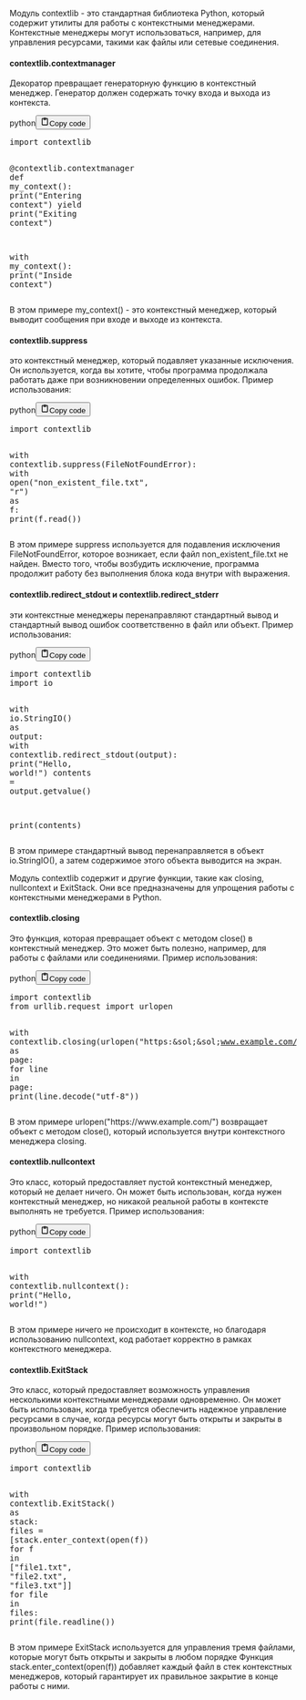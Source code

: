 <p>Модуль contextlib - это стандартная библиотека Python, который содержит утилиты для работы с контекстными менеджерами.
Контекстные менеджеры могут использоваться, например, для управления ресурсами, такими как файлы или сетевые соединения.</p>
<h4>contextlib.contextmanager</h4>
<p>Декоратор превращает генераторную функцию в контекстный менеджер. 
Генератор должен содержать точку входа и выхода из контекста.</p>
<div class="code_element"><div class="lang_line"><text>python</text><button class="copy_code_button" onclick="CopyCode(this)"><svg style="width: 1.2em;height: 1.2em;" aria-hidden="true" xmlns="http://www.w3.org/2000/svg" fill="none" viewBox="0 0 24 24"><path stroke="currentColor" stroke-linecap="round" stroke-linejoin="round" stroke-width="2" d="M15 4h3a1 1 0 0 1 1 1v15a1 1 0 0 1-1 1H6a1 1 0 0 1-1-1V5a1 1 0 0 1 1-1h3m0 3h6m-5-4v4h4V3h-4Z"/></svg><text>Copy code</text></button></div><div class="code"><div class="highlight"><pre><span></span><span class="kn">import</span> <span class="nn">contextlib</span>

<span class="nd">@contextlib</span><span class="o">.</span><span class="n">contextmanager</span>
<span class="k">def</span> <span class="nf">my_context</span><span class="p">():</span>
    <span class="nb">print</span><span class="p">(</span><span class="s2">&quot;Entering context&quot;</span><span class="p">)</span>
    <span class="k">yield</span>
    <span class="nb">print</span><span class="p">(</span><span class="s2">&quot;Exiting context&quot;</span><span class="p">)</span>

<span class="k">with</span> <span class="n">my_context</span><span class="p">():</span>
    <span class="nb">print</span><span class="p">(</span><span class="s2">&quot;Inside context&quot;</span><span class="p">)</span>
</pre></div></div></div>

<p>В этом примере my_context() - это контекстный менеджер, который выводит сообщения при входе и выходе из контекста.</p>
<h4>contextlib.suppress</h4>
<p>это контекстный менеджер, который подавляет указанные исключения. 
Он используется, когда вы хотите, чтобы программа продолжала работать даже при возникновении определенных ошибок. 
Пример использования:</p>
<div class="code_element"><div class="lang_line"><text>python</text><button class="copy_code_button" onclick="CopyCode(this)"><svg style="width: 1.2em;height: 1.2em;" aria-hidden="true" xmlns="http://www.w3.org/2000/svg" fill="none" viewBox="0 0 24 24"><path stroke="currentColor" stroke-linecap="round" stroke-linejoin="round" stroke-width="2" d="M15 4h3a1 1 0 0 1 1 1v15a1 1 0 0 1-1 1H6a1 1 0 0 1-1-1V5a1 1 0 0 1 1-1h3m0 3h6m-5-4v4h4V3h-4Z"/></svg><text>Copy code</text></button></div><div class="code"><div class="highlight"><pre><span></span><span class="kn">import</span> <span class="nn">contextlib</span>

<span class="k">with</span> <span class="n">contextlib</span><span class="o">.</span><span class="n">suppress</span><span class="p">(</span><span class="ne">FileNotFoundError</span><span class="p">):</span>
    <span class="k">with</span> <span class="nb">open</span><span class="p">(</span><span class="s2">&quot;non_existent_file.txt&quot;</span><span class="p">,</span> <span class="s2">&quot;r&quot;</span><span class="p">)</span> <span class="k">as</span> <span class="n">f</span><span class="p">:</span>
        <span class="nb">print</span><span class="p">(</span><span class="n">f</span><span class="o">.</span><span class="n">read</span><span class="p">())</span>
</pre></div></div></div>

<p>В этом примере suppress используется для подавления исключения FileNotFoundError, 
которое возникает, если файл non_existent_file.txt не найден. 
Вместо того, чтобы возбудить исключение, программа продолжит работу без выполнения блока кода внутри with выражения.</p>
<h4>contextlib.redirect_stdout и contextlib.redirect_stderr</h4>
<p>эти контекстные менеджеры перенаправляют стандартный вывод и стандартный вывод ошибок соответственно в файл или объект. 
Пример использования:</p>
<div class="code_element"><div class="lang_line"><text>python</text><button class="copy_code_button" onclick="CopyCode(this)"><svg style="width: 1.2em;height: 1.2em;" aria-hidden="true" xmlns="http://www.w3.org/2000/svg" fill="none" viewBox="0 0 24 24"><path stroke="currentColor" stroke-linecap="round" stroke-linejoin="round" stroke-width="2" d="M15 4h3a1 1 0 0 1 1 1v15a1 1 0 0 1-1 1H6a1 1 0 0 1-1-1V5a1 1 0 0 1 1-1h3m0 3h6m-5-4v4h4V3h-4Z"/></svg><text>Copy code</text></button></div><div class="code"><div class="highlight"><pre><span></span><span class="kn">import</span> <span class="nn">contextlib</span>
<span class="kn">import</span> <span class="nn">io</span>

<span class="k">with</span> <span class="n">io</span><span class="o">.</span><span class="n">StringIO</span><span class="p">()</span> <span class="k">as</span> <span class="n">output</span><span class="p">:</span>
    <span class="k">with</span> <span class="n">contextlib</span><span class="o">.</span><span class="n">redirect_stdout</span><span class="p">(</span><span class="n">output</span><span class="p">):</span>
        <span class="nb">print</span><span class="p">(</span><span class="s2">&quot;Hello, world!&quot;</span><span class="p">)</span>
    <span class="n">contents</span> <span class="o">=</span> <span class="n">output</span><span class="o">.</span><span class="n">getvalue</span><span class="p">()</span>

<span class="nb">print</span><span class="p">(</span><span class="n">contents</span><span class="p">)</span>
</pre></div></div></div>

<p>В этом примере стандартный вывод перенаправляется в объект io.StringIO(), 
а затем содержимое этого объекта выводится на экран.</p>
<p>Модуль contextlib содержит и другие функции, такие как closing, nullcontext и ExitStack. 
Они все предназначены для упрощения работы с контекстными менеджерами в Python.</p>
<h4>contextlib.closing</h4>
<p>Это функция, которая превращает объект с методом close() в контекстный менеджер. 
Это может быть полезно, например, для работы с файлами или соединениями. 
Пример использования:</p>
<div class="code_element"><div class="lang_line"><text>python</text><button class="copy_code_button" onclick="CopyCode(this)"><svg style="width: 1.2em;height: 1.2em;" aria-hidden="true" xmlns="http://www.w3.org/2000/svg" fill="none" viewBox="0 0 24 24"><path stroke="currentColor" stroke-linecap="round" stroke-linejoin="round" stroke-width="2" d="M15 4h3a1 1 0 0 1 1 1v15a1 1 0 0 1-1 1H6a1 1 0 0 1-1-1V5a1 1 0 0 1 1-1h3m0 3h6m-5-4v4h4V3h-4Z"/></svg><text>Copy code</text></button></div><div class="code"><div class="highlight"><pre><span></span><span class="kn">import</span> <span class="nn">contextlib</span>
<span class="kn">from</span> <span class="nn">urllib.request</span> <span class="kn">import</span> <span class="n">urlopen</span>

<span class="k">with</span> <span class="n">contextlib</span><span class="o">.</span><span class="n">closing</span><span class="p">(</span><span class="n">urlopen</span><span class="p">(</span><span class="s2">&quot;https:&amp;sol;&amp;sol;www.example.com/&quot;</span><span class="p">))</span> <span class="k">as</span> <span class="n">page</span><span class="p">:</span>
    <span class="k">for</span> <span class="n">line</span> <span class="ow">in</span> <span class="n">page</span><span class="p">:</span>
        <span class="nb">print</span><span class="p">(</span><span class="n">line</span><span class="o">.</span><span class="n">decode</span><span class="p">(</span><span class="s2">&quot;utf-8&quot;</span><span class="p">))</span>
</pre></div></div></div>

<p>В этом примере urlopen("https:&sol;&sol;www.example.com/") возвращает объект с методом close(), 
который используется внутри контекстного менеджера closing.</p>
<h4>contextlib.nullcontext</h4>
<p>Это класс, который предоставляет пустой контекстный менеджер, который не делает ничего. 
Он может быть использован, когда нужен контекстный менеджер, 
но никакой реальной работы в контексте выполнять не требуется. 
Пример использования:</p>
<div class="code_element"><div class="lang_line"><text>python</text><button class="copy_code_button" onclick="CopyCode(this)"><svg style="width: 1.2em;height: 1.2em;" aria-hidden="true" xmlns="http://www.w3.org/2000/svg" fill="none" viewBox="0 0 24 24"><path stroke="currentColor" stroke-linecap="round" stroke-linejoin="round" stroke-width="2" d="M15 4h3a1 1 0 0 1 1 1v15a1 1 0 0 1-1 1H6a1 1 0 0 1-1-1V5a1 1 0 0 1 1-1h3m0 3h6m-5-4v4h4V3h-4Z"/></svg><text>Copy code</text></button></div><div class="code"><div class="highlight"><pre><span></span><span class="kn">import</span> <span class="nn">contextlib</span>

<span class="k">with</span> <span class="n">contextlib</span><span class="o">.</span><span class="n">nullcontext</span><span class="p">():</span>
    <span class="nb">print</span><span class="p">(</span><span class="s2">&quot;Hello, world!&quot;</span><span class="p">)</span>
</pre></div></div></div>

<p>В этом примере ничего не происходит в контексте, но благодаря использованию nullcontext, 
код работает корректно в рамках контекстного менеджера.</p>
<h4>contextlib.ExitStack</h4>
<p>Это класс, который предоставляет возможность управления несколькими контекстными менеджерами одновременно. 
Он может быть использован, когда требуется обеспечить надежное управление ресурсами в случае, 
когда ресурсы могут быть открыты и закрыты в произвольном порядке. 
Пример использования:</p>
<div class="code_element"><div class="lang_line"><text>python</text><button class="copy_code_button" onclick="CopyCode(this)"><svg style="width: 1.2em;height: 1.2em;" aria-hidden="true" xmlns="http://www.w3.org/2000/svg" fill="none" viewBox="0 0 24 24"><path stroke="currentColor" stroke-linecap="round" stroke-linejoin="round" stroke-width="2" d="M15 4h3a1 1 0 0 1 1 1v15a1 1 0 0 1-1 1H6a1 1 0 0 1-1-1V5a1 1 0 0 1 1-1h3m0 3h6m-5-4v4h4V3h-4Z"/></svg><text>Copy code</text></button></div><div class="code"><div class="highlight"><pre><span></span><span class="kn">import</span> <span class="nn">contextlib</span>

<span class="k">with</span> <span class="n">contextlib</span><span class="o">.</span><span class="n">ExitStack</span><span class="p">()</span> <span class="k">as</span> <span class="n">stack</span><span class="p">:</span>
    <span class="n">files</span> <span class="o">=</span> <span class="p">[</span><span class="n">stack</span><span class="o">.</span><span class="n">enter_context</span><span class="p">(</span><span class="nb">open</span><span class="p">(</span><span class="n">f</span><span class="p">))</span> <span class="k">for</span> <span class="n">f</span> <span class="ow">in</span> <span class="p">[</span><span class="s2">&quot;file1.txt&quot;</span><span class="p">,</span> <span class="s2">&quot;file2.txt&quot;</span><span class="p">,</span> <span class="s2">&quot;file3.txt&quot;</span><span class="p">]]</span>
    <span class="k">for</span> <span class="n">file</span> <span class="ow">in</span> <span class="n">files</span><span class="p">:</span>
        <span class="nb">print</span><span class="p">(</span><span class="n">file</span><span class="o">.</span><span class="n">readline</span><span class="p">())</span>
</pre></div></div></div>

<p>В этом примере ExitStack используется для управления тремя файлами, которые могут быть открыты и закрыты в любом порядке
Функция stack.enter_context(open(f)) добавляет каждый файл в стек контекстных менеджеров, 
который гарантирует их правильное закрытие в конце работы с ними.</p>
